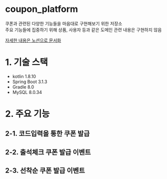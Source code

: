 # coupon_platform
쿠폰과 관련된 다양한 기능들을 마음대로 구현해보기 위한 저장소<br>
주요 기능들에 집중하기 위해 상품, 사용자 등과 같은 도메인 관련 내용은 구현하지 않음

[자세한 내용은 노션으로 문서화](https://languid-visage-6fe.notion.site/Wiki-967b2f3f21d14a7fb84f8bc9791a2f04?pvs=4)

# 1. 기술 스택
- kotlin 1.8.10
- Spring Boot 3.1.3
- Gradle 8.0
- MySQL 8.0.34

# 2. 주요 기능
## 2-1. 코드입력을 통한 쿠폰 발급
## 2-2. 출석체크 쿠폰 발급 이벤트
## 2-3. 선착순 쿠폰 발급 이벤트
